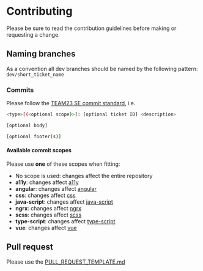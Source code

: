 # Contributing

Please be sure to read the contribution guidelines before making or requesting a change.

## Naming branches

As a convention all dev branches should be named by the following pattern: `dev/short_ticket_name`

### Commits

Please follow the [TEAM23 SE commit standard](https://confluence.team23.de/display/AP/Commit+Standard), i.e.

```bash
<type>[(<optional scope)>]: [optional ticket ID] <description>

[optional body]

[optional footer(s)]
```

#### Available commit scopes

Please use **one** of these scopes when fitting:

- No scope is used: changes affect the entire repository
- **a11y**: changes affect [a11y](libs/a11y)
- **angular**: changes affect [angular](libs/angular)
- **css**: changes affect [css](libs/css)
- **java-script**: changes affect [java-script](libs/java-script)
- **ngrx**: changes affect [ngrx](libs/ngrx)
- **scss**: changes affect [scss](libs/scss)
- **type-script**: changes affect [type-script](libs/type-script)
- **vue**: changes affect [vue](libs/vue)

## Pull request

Please use the [PULL_REQUEST_TEMPLATE.md](.github/PULL_REQUEST_TEMPLATE.md)
